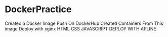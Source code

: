 # DockerPractice

Created a Docker Image Push On DockerHub
Created Containers From This image
Deploy with xginx HTML CSS JAVASCRIPT
DEPLOY WITH APLINE 
